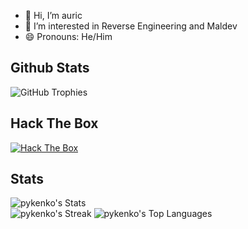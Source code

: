 - 👋 Hi, I’m auric
- 🌱 I’m interested in Reverse Engineering and Maldev
- 😄 Pronouns: He/Him

Github Stats
---
![GitHub Trophies](https://github-profile-trophy.vercel.app/?username=pykenko&theme=tokyonight)

Hack The Box
---
[![Hack The Box](https://www.hackthebox.com/badge/image/1456197)](https://app.hackthebox.com/profile/1456197)

Stats
---
![pykenko's Stats](https://github-readme-stats.vercel.app/api?username=pykenko&theme=vue-dark&show_icons=true&hide_border=false&count_private=false)                                       
![pykenko's Streak](https://github-readme-streak-stats.herokuapp.com/?user=pykenko&theme=vue-dark&hide_border=false)
![pykenko's Top Languages](https://github-readme-stats.vercel.app/api/top-langs/?username=pykenko&theme=vue-dark&show_icons=true&hide_border=false&layout=compact)
